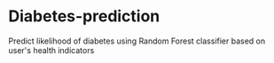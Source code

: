 # Diabetes-prediction
Predict likelihood of diabetes using Random Forest classifier based on user's health indicators
